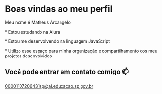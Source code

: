 <h1>Boas vindas ao meu perfil</h1>

Meu nome é Matheus Arcangelo


<p>° Estou estudando na Alura</p>


° Estou me desenvolvendo na linguagem JavaScript


° Utilizo esse espaço para minha organização e compartilhamento dos meu projetos desenvolvidos



<h2>Você pode entrar em contato comigo 📫</h2>

00001107206431sp@al.educacao.sp.gov.br
